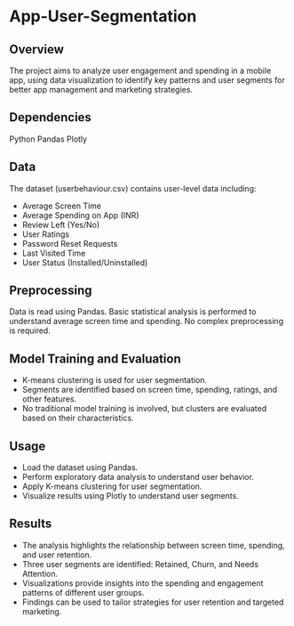 # App-User-Segmentation

## Overview
The project aims to analyze user engagement and spending in a mobile app, using data visualization to identify key patterns and user segments for better app management and marketing strategies.

## Dependencies
Python
Pandas
Plotly

## Data
The dataset (userbehaviour.csv) contains user-level data including:
- Average Screen Time
- Average Spending on App (INR)
- Review Left (Yes/No)
- User Ratings
- Password Reset Requests
- Last Visited Time
- User Status (Installed/Uninstalled)

## Preprocessing
Data is read using Pandas. Basic statistical analysis is performed to understand average screen time and spending. No complex preprocessing is required.

## Model Training and Evaluation
- K-means clustering is used for user segmentation.
- Segments are identified based on screen time, spending, ratings, and other features.
- No traditional model training is involved, but clusters are evaluated based on their characteristics.

## Usage
- Load the dataset using Pandas.
- Perform exploratory data analysis to understand user behavior.
- Apply K-means clustering for user segmentation.
- Visualize results using Plotly to understand user segments.

## Results
- The analysis highlights the relationship between screen time, spending, and user retention.
- Three user segments are identified: Retained, Churn, and Needs Attention.
- Visualizations provide insights into the spending and engagement patterns of different user groups.
- Findings can be used to tailor strategies for user retention and targeted marketing.
